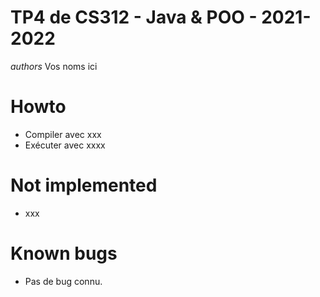 # TP4 de CS312 - Java & POO - 2021-2022

_authors_
Vos noms ici

# Howto

* Compiler avec xxx
* Exécuter avec xxxx

# Not implemented

* xxx

# Known bugs

* Pas de bug connu.
